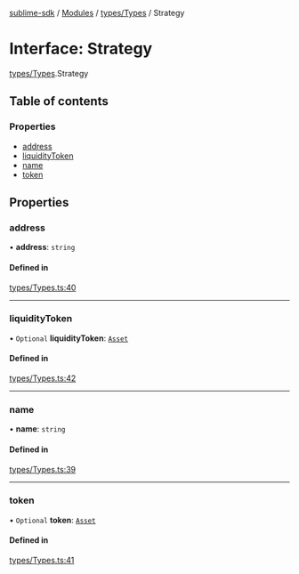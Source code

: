 [sublime-sdk](../README.md) / [Modules](../modules.md) / [types/Types](../modules/types_Types.md) / Strategy

# Interface: Strategy

[types/Types](../modules/types_Types.md).Strategy

## Table of contents

### Properties

- [address](types_Types.Strategy.md#address)
- [liquidityToken](types_Types.Strategy.md#liquiditytoken)
- [name](types_Types.Strategy.md#name)
- [token](types_Types.Strategy.md#token)

## Properties

### address

• **address**: `string`

#### Defined in

[types/Types.ts:40](https://github.com/akshay111meher/sublime-sdk/blob/e2731c8/src/types/Types.ts#L40)

___

### liquidityToken

• `Optional` **liquidityToken**: [`Asset`](types_Types.Asset.md)

#### Defined in

[types/Types.ts:42](https://github.com/akshay111meher/sublime-sdk/blob/e2731c8/src/types/Types.ts#L42)

___

### name

• **name**: `string`

#### Defined in

[types/Types.ts:39](https://github.com/akshay111meher/sublime-sdk/blob/e2731c8/src/types/Types.ts#L39)

___

### token

• `Optional` **token**: [`Asset`](types_Types.Asset.md)

#### Defined in

[types/Types.ts:41](https://github.com/akshay111meher/sublime-sdk/blob/e2731c8/src/types/Types.ts#L41)

